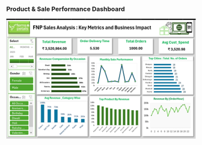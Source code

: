 ### Product & Sale Performance Dashboard
![Product & Sale Performance](https://github.com/Ashu-Data-Analytix/Excel-Dashboard/blob/main/Folder/Picture1.png?raw=true
)
